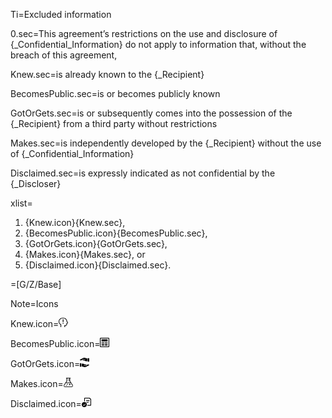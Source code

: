 Ti=Excluded information

0.sec=This agreement’s restrictions on the use and disclosure of {_Confidential_Information} do not apply to information that, without the breach of this agreement,

Knew.sec=is <span class="highlight">already known</span> to the {_Recipient}

BecomesPublic.sec=is or becomes <span class="highlight">publicly known</span>

GotOrGets.sec=is or subsequently comes into the possession of the {_Recipient} <span class="highlight">from a third party without restrictions</span>

Makes.sec=is <span class="highlight">independently developed</span> by the {_Recipient} without the use of {_Confidential_Information}

Disclaimed.sec=is <span class="highlight">expressly indicated</span> as not confidential by the {_Discloser}

xlist=<ol class="secs-or"><li>{Knew.icon}{Knew.sec},<li>{BecomesPublic.icon}{BecomesPublic.sec},<li>{GotOrGets.icon}{GotOrGets.sec},<li>{Makes.icon}{Makes.sec}, or<li>{Disclaimed.icon}{Disclaimed.sec}.</ol>  

=[G/Z/Base]

Note=Icons

Knew.icon=<img src="Doc/G/WorldCC/NDA-Design/Z/icon/alreadyknown.png" height="15" width="15" >  

BecomesPublic.icon=<img src="Doc/G/WorldCC/NDA-Design/Z/icon/public.png" height="15" width="15" >  

GotOrGets.icon=<img src="Doc/G/WorldCC/NDA-Design/Z/icon/from3rdparty.png" height="15" width="15" >  

Makes.icon=<img src="Doc/G/WorldCC/NDA-Design/Z/icon/independently_developed.png" height="15" width="15" >  

Disclaimed.icon=<img src="Doc/G/WorldCC/NDA-Design/Z/icon/marked_not_confidential.png" height="15" width="15" >
